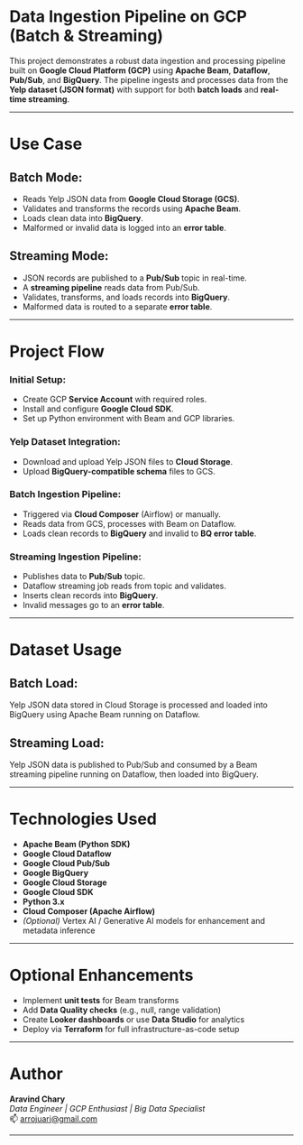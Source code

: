 # Data Ingestion Pipeline on GCP (Batch & Streaming)

This project demonstrates a robust data ingestion and processing pipeline built on **Google Cloud Platform (GCP)** using **Apache Beam**, **Dataflow**, **Pub/Sub**, and **BigQuery**. The pipeline ingests and processes data from the **Yelp dataset (JSON format)** with support for both **batch loads** and **real-time streaming**.

---

# Use Case

## Batch Mode:
- Reads Yelp JSON data from **Google Cloud Storage (GCS)**.
- Validates and transforms the records using **Apache Beam**.
- Loads clean data into **BigQuery**.
- Malformed or invalid data is logged into an **error table**.

## Streaming Mode:
- JSON records are published to a **Pub/Sub** topic in real-time.
- A **streaming pipeline** reads data from Pub/Sub.
- Validates, transforms, and loads records into **BigQuery**.
- Malformed data is routed to a separate **error table**.

---

# Project Flow

### Initial Setup:
- Create GCP **Service Account** with required roles.
- Install and configure **Google Cloud SDK**.
- Set up Python environment with Beam and GCP libraries.

### Yelp Dataset Integration:
- Download and upload Yelp JSON files to **Cloud Storage**.
- Upload **BigQuery-compatible schema** files to GCS.

### Batch Ingestion Pipeline:
- Triggered via **Cloud Composer** (Airflow) or manually.
- Reads data from GCS, processes with Beam on Dataflow.
- Loads clean records to **BigQuery** and invalid to **BQ error table**.

### Streaming Ingestion Pipeline:
- Publishes data to **Pub/Sub** topic.
- Dataflow streaming job reads from topic and validates.
- Inserts clean records into **BigQuery**.
- Invalid messages go to an **error table**.

---

# Dataset Usage

## Batch Load:
Yelp JSON data stored in Cloud Storage is processed and loaded into BigQuery using Apache Beam running on Dataflow.

## Streaming Load:
Yelp JSON data is published to Pub/Sub and consumed by a Beam streaming pipeline running on Dataflow, then loaded into BigQuery.

---

# Technologies Used

- **Apache Beam (Python SDK)**
- **Google Cloud Dataflow**
- **Google Cloud Pub/Sub**
- **Google BigQuery**
- **Google Cloud Storage**
- **Google Cloud SDK**
- **Python 3.x**
- **Cloud Composer (Apache Airflow)**
- *(Optional)* Vertex AI / Generative AI models for enhancement and metadata inference

---

# Optional Enhancements
- Implement **unit tests** for Beam transforms
- Add **Data Quality checks** (e.g., null, range validation)
- Create **Looker dashboards** or use **Data Studio** for analytics
- Deploy via **Terraform** for full infrastructure-as-code setup

---

# Author

**Aravind Chary**  
_Data Engineer | GCP Enthusiast | Big Data Specialist_  
📫 [arrojuari@gmail.com](mailto:arrojuari@gmail.com)

---

